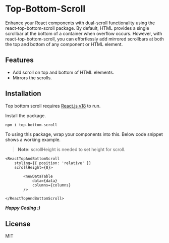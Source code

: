 # Top-Bottom-Scroll

Enhance your React components with dual-scroll functionality using the react-top-bottom-scroll package. By default, HTML provides a single scrollbar at the bottom of a container when overflow occurs. However, with react-top-bottom-scroll, you can effortlessly add mirrored scrollbars at both the top and bottom of any component or HTML element.

## Features

- Add scroll on top and bottom of HTML elements.
- Mirrors the scrolls.

## Installation

Top bottom scroll requires [React.js v18](https://react.dev/) to run.

Install the package.

```sh
npm i top-bottom-scroll
```

To using this package, wrap your components into this. Below code snippet shows a working example. 

> **Note:** scrollHeight is needed to set height for scroll.

```
<ReactTopAndBottomScroll 
    styling={{ position: 'relative' }}
    scrollHeight={8}>

        <newDataTable
            data={data}
            columns={columns}
        />

</ReactTopAndBottomScroll>
```
***Happy Coding :)***
## License

MIT
